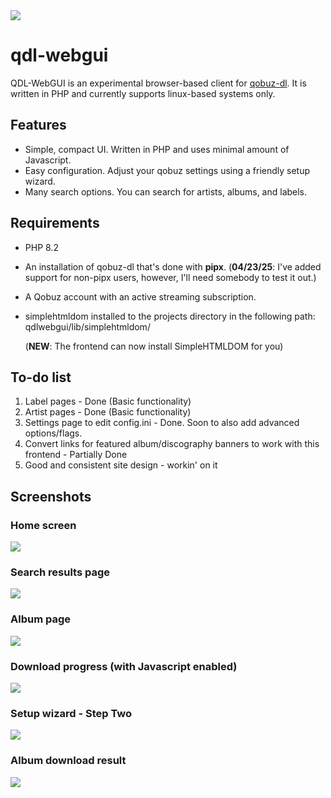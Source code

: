 
<img src="https://github.com/user-attachments/assets/a3cc61b1-6753-4e68-b2cc-64c8c97e5ecd">

# qdl-webgui
QDL-WebGUI is an experimental browser-based client for <a href="https://github.com/vitiko98/qobuz-dl">qobuz-dl</a>. It is written in PHP and currently supports linux-based systems only.

## Features
- Simple, compact UI. Written in PHP and uses minimal amount of Javascript.
- Easy configuration. Adjust your qobuz settings using a friendly setup wizard.
- Many search options. You can search for artists, albums, and labels.


## Requirements
- PHP 8.2
- An installation of qobuz-dl that's done with **pipx**.
  (**04/23/25**: I've added support for non-pipx users, however, I'll need somebody to test it out.)

- A Qobuz account with an active streaming subscription.
- simplehtmldom installed to the projects directory in the following path: qdlwebgui/lib/simplehtmldom/
  
  (**NEW**: The frontend can now install SimpleHTMLDOM for you)


## To-do list
1. Label pages - Done (Basic functionality)
2. Artist pages - Done (Basic functionality)
3. Settings page to edit config.ini - Done. Soon to also add advanced options/flags.
4. Convert links for featured album/discography banners to work with this frontend - Partially Done
5. Good and consistent site design - workin' on it

## Screenshots
### Home screen
<img src="https://github.com/user-attachments/assets/749264b8-b6c0-4ee2-a7b9-c8cf1a82e0c0">

### Search results page
<img src="https://github.com/user-attachments/assets/406ca700-b752-4241-9d50-0388bda9b104">

### Album page
<img src="https://github.com/user-attachments/assets/9e93c877-7ef3-41ce-b65a-c22a54b1cc01">

### Download progress (with Javascript enabled)
<img src="https://github.com/user-attachments/assets/81b40edb-849b-4fa2-9278-4ca141311766">

### Setup wizard - Step Two
<img src="https://github.com/user-attachments/assets/f7a9cf90-cf8e-4025-a1cc-9f840af93694">

### Album download result
<img src="https://github.com/user-attachments/assets/b9c6ac8c-d0bd-4139-80cc-2ab82772a577">


